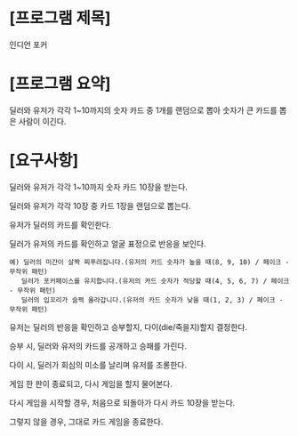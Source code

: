 # [프로그램 제목]

인디언 포커



# [프로그램 요약]

딜러와 유저가 각각 1~10까지의 숫자 카드 중 1개를 랜덤으로 뽑아 숫자가 큰 카드를 뽑은 사람이 이긴다.



# [요구사항]

딜러와 유저가 각각 1~10까지 숫자 카드 10장을 받는다.

딜러와 유저가 각각 10장 중 카드 1장을 랜덤으로 뽑는다.

유저가 딜러의 카드를 확인한다.

딜러가 유저의 카드를 확인하고 얼굴 표정으로 반응을 보인다.

	예) 딜러의 미간이 살짝 찌푸려집니다.(유저의 카드 숫자가 높을 때(8, 9, 10) / 페이크 - 무작위 패턴)
	   딜러가 포커페이스를 유지합니다.(유저의 카드 숫자가 적당할 때(4, 5, 6, 7) / 페이크 - 무작위 패턴)
	   딜러의 입꼬리가 슬쩍 올라갑니다.(유저의 카드 숫자가 낮을 때(1, 2, 3) / 페이크 - 무작위 패턴)

유저는 딜러의 반응을 확인하고 승부할지, 다이(die/죽을지)할지 결정한다.

승부 시, 딜러와 유저의 카드를 공개하고 승패를 가린다.

다이 시, 딜러가 회심의 미소를 날리며 유저를 조롱한다.

게임 한 판이 종료되고, 다시 게임을 할지 물어본다.

다시 게임을 시작할 경우, 처음으로 되돌아가 다시 카드 10장을 받는다.

그렇지 않을 경우, 그대로 카드 게임을 종료한다.
